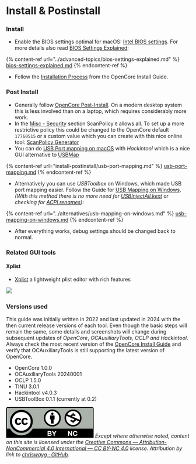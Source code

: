 # Install & Postinstall

### Install

* Enable the BIOS settings optimal for macOS: [Intel BIOS settings](https://dortania.github.io/OpenCore-Install-Guide/config.plist/comet-lake.html#intel-bios-settings). For more details also read [BIOS Settings Explained](../advanced-topics/bios-settings-explained.md):&#x20;

{% content-ref url="../advanced-topics/bios-settings-explained.md" %}
[bios-settings-explained.md](../advanced-topics/bios-settings-explained.md)
{% endcontent-ref %}

* Follow the [Installation Process](https://dortania.github.io/OpenCore-Install-Guide/installation/installation-process.html#installation-process) from the OpenCore Install Guide.

### Post Install

* Generally follow [OpenCore Post-Install](https://dortania.github.io/OpenCore-Post-Install/). On a modern desktop system this is less involved than on a laptop, which requires considerably more work.
* In the [Misc - Security](https://dortania.github.io/OpenCore-Install-Guide/config.plist/comet-lake.html#security) section ScanPolicy `0` allows all. To set up a more restrictive policy this could be changed to the OpenCore default `17760515` or a custom value which you can create with this nice online tool: [ScanPolicy Generator](https://oc-scanpolicy.vercel.app)
* You can do [USB Port mapping on macOS](install-postinstall/usb-port-mapping.md) with _Hackintool_ which is a nice GUI alternative to [USBMap](https://dortania.github.io/OpenCore-Post-Install/usb/intel-mapping/intel.html)

{% content-ref url="install-postinstall/usb-port-mapping.md" %}
[usb-port-mapping.md](install-postinstall/usb-port-mapping.md)
{% endcontent-ref %}

* Alternatively you can use _USBToolbox_ on Windows, which made USB port mapping easier. Follow the Guide for [USB Mapping on Windows](install-postinstall/usb-port-mapping.md). _(With this method there is no more need for_ [_USBInjectAll.kext_](https://dortania.github.io/OpenCore-Post-Install/usb/system-preparation.html#system-preparation) _or checking for_ [_ACPI renames_](https://dortania.github.io/OpenCore-Post-Install/usb/system-preparation.html#checking-what-renames-you-need)_):_

{% content-ref url="../alternatives/usb-mapping-on-windows.md" %}
[usb-mapping-on-windows.md](../alternatives/usb-mapping-on-windows.md)
{% endcontent-ref %}

* After everything works, debug settings should be changed back to normal.

### Related GUI tools

#### Xplist

* [Xplist](https://github.com/ic005k/Xplist) a lightweight plist editor with rich features

![](../images/plist\_ed\_plus.png)

### Versions used

This guide was initially written in 2022 and last updated in 2024 with the then current release versions of each tool. Even though the basic steps will remain the same, some details and screenshots will change during subsequent updates of _OpenCore_, _OCAuxiliaryTools, OCLP and Hackintool_. Always check the most recent version of the [OpenCore Install Guide](https://dortania.github.io/OpenCore-Install-Guide/) and verify that OCAuxiliaryTools is still supporting the latest version of OpenCore.

* OpenCore 1.0.0
* OCAuxiliaryTools 20240001
* OCLP 1.5.0
* TINU 3.0.1
* Hackintool v4.0.3
* USBToolBox 0.1.1 (currently at 0.2)

![](../images/by-nc-license.svg) _Except where otherwise noted, content on this site is licensed under the_ [_Creative Commons — Attribution-NonCommercial 4.0 International — CC BY-NC 4.0_](https://creativecommons.org/licenses/by-nc/4.0/) _license. Attribution by link to_ [_chriswayg · GitHub_](https://github.com/chriswayg)_._
